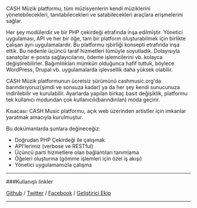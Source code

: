 CASH Müzik platformu, tüm müzisyenlerin kendi müziklerini yönetebilecekleri, tanıtabilecekleri ve satabilecekleri araçlara erişmelerini sağlar.

Her şey modülerdir ve bir PHP çekirdeği etrafında inşa edilmiştir. Yönetici uygulaması, API ve her bir öğe, tam bir platform oluşturabilmek için birlikte çalışan ayrı uygulamalardır. Bu platformu işbirliği konsepti etrafında inşa ettik. Bu nedenle üçüncü taraf hizmetleri tümüyle soyutladık. Dolayısıyla sanatçılar e-posta sağlayıcılarını, ödeme işlemcilerini vb. kolayca değiştirebilirler. Bağımlılıkları mümkün olduğunca hafif tuttuk, böylece WordPress, Drupal vb. uygulamalarda işlevsellik daha yüksek olabilir.

CASH Müzik platformunun ücretsiz sürümünü cashmusic.org'da barındırıyoruz(şimdi ve sonsuza kadar) ya da her şey kendi sunucunuza indirilebilir ve kurulabilir. Ayarlarda yapılan birkaç basit değişiklik, platformu tek kullanıcı modundan çok kullanıcılı(barındırılan) moda geçirir.

Kısacası: CASH Music platformu, açık web üzerinden artistler için imkanlar yaratmak amacıyla kurulmuştur.

Bu dokümanlarda şunlara değineceğiz:

* Doğrudan PHP Çekirdeği ile çalışmak 
* API'lerimiz (verbose ve RESTful) 
* Üçüncü parti hizmetlere olan bağlantıları tanımlama 
* Öğeleri oluşturma (gömme işlemleri için özel iş akışı) 
* Yönetici uygulamamızla çalışma

------------------------------

###Kullanışlı linkler

<a href="http://github.com/cashmusic" class="button">Github</a> /
<a href="http://twitter.com/cashmusic" class="button">Twitter</a> /
<a href="http://www.facebook.com/cashmusic.org" class="button">Facebook</a> /
<a href="https://groups.google.com/d/forum/cash-build" class="button">Geliştirici Ekip</a>

------------------------------
